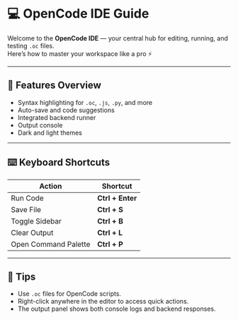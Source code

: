 # 💻 OpenCode IDE Guide

Welcome to the **OpenCode IDE** — your central hub for editing, running, and testing `.oc` files.  
Here’s how to master your workspace like a pro ⚡

---

## 🎨 Features Overview
- Syntax highlighting for `.oc`, `.js`, `.py`, and more
- Auto-save and code suggestions
- Integrated backend runner
- Output console
- Dark and light themes

---

## ⌨️ Keyboard Shortcuts
| Action | Shortcut |
|--------|-----------|
| Run Code | **Ctrl + Enter** |
| Save File | **Ctrl + S** |
| Toggle Sidebar | **Ctrl + B** |
| Clear Output | **Ctrl + L** |
| Open Command Palette | **Ctrl + P** |

---

## 🧠 Tips
- Use `.oc` files for OpenCode scripts.
- Right-click anywhere in the editor to access quick actions.
- The output panel shows both console logs and backend responses.
